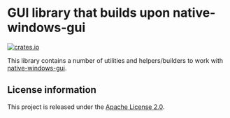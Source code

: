 GUI library that builds upon native-windows-gui
===============================================

[![crates.io](https://img.shields.io/crates/v/nwg_ui.svg)](https://crates.io/crates/nwg_ui)

This library contains a number of utilities and helpers/builders to work with [native-windows-gui](https://github.com/gabdube/native-windows-gui).

License information
-------------------

This project is released under the [Apache License 2.0](http://www.apache.org/licenses/LICENSE-2.0).